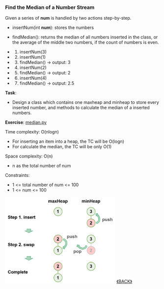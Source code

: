 ### Find the Median of a Number Stream

Given a series of **num** is handled by two actions step-by-step.

- insertNum(int **num**): stores the numbers
- findMedian(): returns the median of all numbers inserted in the class, or the average of the middle two numbers, if the count of numbers is even.

- 1. insertNum(3)
- 2. insertNum(1)
- 3. findMedian() -> output: 3
- 4. insertNum(2)
- 5. findMedian() -> output: 2
- 6. insertNum(4)
- 7. findMedian() -> output: 2.5

**Task**:
- Design a class which contains one maxheap and minheap to store every inserted number, and methods to calculate the median of a inserted numbers.

**Exercise**: [median.py](median.py)

Time complexity: O(nlogn)
- For inserting an item into a heap, the TC will be O(logn)
- For calculate the median, the TC will be only O(1)

Space complexity: O(n)
- n as the total number of num

Constraints:
- 1 <= total number of num <= 100
- 1 <= num <= 100

<img src="../images/2022-07-05_002241.png" height="280">
<a class="return" href="../README.md" style="text-align:right;"> 《BACK》 </a>
